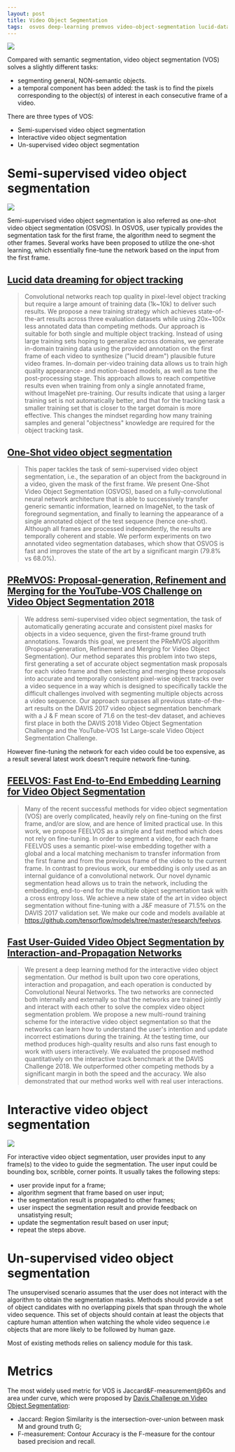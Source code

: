 ```yaml
---
layout: post
title: Video Object Segmentation
tags:  osvos deep-learning premvos video-object-segmentation lucid-data-dreaming feelvos
---
```


![](https://miro.medium.com/max/1400/1*qooRKoB2wPNKvGs-C_MI-A.png)

Compared with semantic segmentation, video object segmentation (VOS) solves a slightly different tasks:
- segmenting general, NON-semantic objects.
- a temporal component has been added: the task is to find the pixels corresponding to the object(s) of interest in each consecutive frame of a video.

There are three types of VOS:
- Semi-supervised video object segmentation
- Interactive video object segmentation
- Un-supervised video object segmentation

# Semi-supervised video object segmentation

![](https://mmbiz.qpic.cn/mmbiz_png/KmXPKA19gW8wic9AoKYWNGDUX6Tfzhr1RibWOfu642TbC1I9K5DuG7t5qiaKOrZyt5foRAjqO6dr64v9iaYrZBT8tQ/640?wx_fmt=png&tp=webp&wxfrom=5&wx_lazy=1&wx_co=1)

Semi-supervised video object segmentation is also referred as one-shot video object segmentation (OSVOS). In OSVOS, user typically provides the segmentation task for the first frame, the algorithm need to segment the other frames. Several works have been proposed to utilize the one-shot learning, which essentially fine-tune the network based on the input from the first frame.

## [Lucid data dreaming for object tracking](http://arxiv.org/abs/1703.09554)

> Convolutional networks reach top quality in pixel-level object tracking but require a large amount of training data (1k~10k) to deliver such results. We propose a new training strategy which achieves state-of-the-art results across three evaluation datasets while using 20x~100x less annotated data than competing methods. Our approach is suitable for both single and multiple object tracking. Instead of using large training sets hoping to generalize across domains, we generate in-domain training data using the provided annotation on the first frame of each video to synthesize ("lucid dream") plausible future video frames. In-domain per-video training data allows us to train high quality appearance- and motion-based models, as well as tune the post-processing stage. This approach allows to reach competitive results even when training from only a single annotated frame, without ImageNet pre-training. Our results indicate that using a larger training set is not automatically better, and that for the tracking task a smaller training set that is closer to the target domain is more effective. This changes the mindset regarding how many training samples and general "objectness" knowledge are required for the object tracking task.

## [One-Shot video object segmentation](http://arxiv.org/abs/1611.05198)

> This paper tackles the task of semi-supervised video object segmentation, i.e., the separation of an object from the background in a video, given the mask of the first frame. We present One-Shot Video Object Segmentation (OSVOS), based on a fully-convolutional neural network architecture that is able to successively transfer generic semantic information, learned on ImageNet, to the task of foreground segmentation, and finally to learning the appearance of a single annotated object of the test sequence (hence one-shot). Although all frames are processed independently, the results are temporally coherent and stable. We perform experiments on two annotated video segmentation databases, which show that OSVOS is fast and improves the state of the art by a significant margin (79.8% vs 68.0%).

## [PReMVOS: Proposal-generation, Refinement and Merging for the YouTube-VOS Challenge on Video Object Segmentation 2018](http://arxiv.org/abs/1807.09190)

> We address semi-supervised video object segmentation, the task of automatically generating accurate and consistent pixel masks for objects in a video sequence, given the first-frame ground truth annotations. Towards this goal, we present the PReMVOS algorithm (Proposal-generation, Refinement and Merging for Video Object Segmentation). Our method separates this problem into two steps, first generating a set of accurate object segmentation mask proposals for each video frame and then selecting and merging these proposals into accurate and temporally consistent pixel-wise object tracks over a video sequence in a way which is designed to specifically tackle the difficult challenges involved with segmenting multiple objects across a video sequence. Our approach surpasses all previous state-of-the-art results on the DAVIS 2017 video object segmentation benchmark with a J & F mean score of 71.6 on the test-dev dataset, and achieves first place in both the DAVIS 2018 Video Object Segmentation Challenge and the YouTube-VOS 1st Large-scale Video Object Segmentation Challenge.

However fine-tuning the network for each video could be too expensive, as a result several latest work doesn't require network fine-tuning.

## [FEELVOS: Fast End-to-End Embedding Learning for Video Object Segmentation](http://arxiv.org/abs/1902.09513)

> Many of the recent successful methods for video object segmentation (VOS) are overly complicated, heavily rely on fine-tuning on the first frame, and/or are slow, and are hence of limited practical use. In this work, we propose FEELVOS as a simple and fast method which does not rely on fine-tuning. In order to segment a video, for each frame FEELVOS uses a semantic pixel-wise embedding together with a global and a local matching mechanism to transfer information from the first frame and from the previous frame of the video to the current frame. In contrast to previous work, our embedding is only used as an internal guidance of a convolutional network. Our novel dynamic segmentation head allows us to train the network, including the embedding, end-to-end for the multiple object segmentation task with a cross entropy loss. We achieve a new state of the art in video object segmentation without fine-tuning with a J&F measure of 71.5% on the DAVIS 2017 validation set. We make our code and models available at https://github.com/tensorflow/models/tree/master/research/feelvos.

## [Fast User-Guided Video Object Segmentation by Interaction-and-Propagation Networks](http://arxiv.org/abs/1904.09791)

> We present a deep learning method for the interactive video object segmentation. Our method is built upon two core operations, interaction and propagation, and each operation is conducted by Convolutional Neural Networks. The two networks are connected both internally and externally so that the networks are trained jointly and interact with each other to solve the complex video object segmentation problem. We propose a new multi-round training scheme for the interactive video object segmentation so that the networks can learn how to understand the user's intention and update incorrect estimations during the training. At the testing time, our method produces high-quality results and also runs fast enough to work with users interactively. We evaluated the proposed method quantitatively on the interactive track benchmark at the DAVIS Challenge 2018. We outperformed other competing methods by a significant margin in both the speed and the accuracy. We also demonstrated that our method works well with real user interactions.

# Interactive video object segmentation

![](https://mmbiz.qpic.cn/mmbiz_png/KmXPKA19gW8wic9AoKYWNGDUX6Tfzhr1Rbh8nXT67H4BFh0eIugrfsiajjd13758BBfWRhWHdV8unDd3xicgpPONw/640?wx_fmt=png&tp=webp&wxfrom=5&wx_lazy=1&wx_co=1)

For interactive video object segmentation, user provides input to any frame(s) to the video to guide the segmentation. The user input could be bounding box, scribble, corner points. It usually takes the following steps:

- user provide input for a frame;
- algorithm segment that frame based on user input;
- the segmentation result is propagated to other frames;
- user inspect the segmentation result and provide feedback on unsatistying result;
- update the segmentation result based on user input;
- repeat the steps above.

# Un-supervised video object segmentation

The unsupervised scenario assumes that the user does not interact with the algorithm to obtain the segmentation masks. Methods should provide a set of object candidates with no overlapping pixels that span through the whole video sequence. This set of objects should contain at least the objects that capture human attention when watching the whole video sequence i.e objects that are more likely to be followed by human gaze.

Most of existing methods relies on saliency module for this task.

# Metrics

The most widely used metric for VOS is Jaccard&F-measurement@60s and area under curve, which were proposed by [Davis Challenge on Video Object Segmentation](https://davischallenge.org/):
- Jaccard: Region Similarity is the intersection-over-union between mask M and ground truth G;
- F-measurement: Contour Accuracy is the F-measure for the contour based precision and recall.

